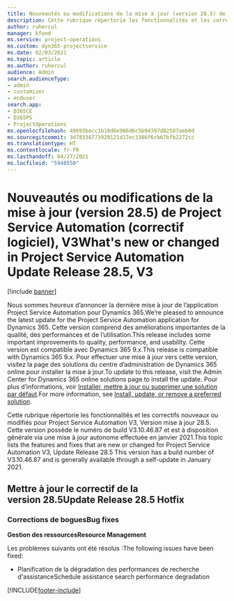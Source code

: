 ```yaml
---
title: Nouveautés ou modifications de la mise à jour (version 28.5) de Project Service Automation (correctif logiciel), V3
description: Cette rubrique répertorie les fonctionnalités et les correctifs disponibles pour la mise à jour (version 28.5), correctif logiciel, V3 de Project Service Automation.
author: ruhercul
manager: kfend
ms.service: project-operations
ms.custom: dyn365-projectservice
ms.date: 02/03/2021
ms.topic: article
ms.author: ruhercul
audience: Admin
search.audienceType:
- admin
- customizer
- enduser
search.app:
- D365CE
- D365PS
- ProjectOperations
ms.openlocfilehash: 49693becc1b18d6e966d6c5b94397d82587aeb0d
ms.sourcegitcommit: 3d78338773929121d17ec3386f6cb67bfb2272cc
ms.translationtype: HT
ms.contentlocale: fr-FR
ms.lasthandoff: 04/27/2021
ms.locfileid: "5948550"
---
```

# <a name="whats-new-or-changed-in-project-service-automation-update-release-285-v3"></a><span data-ttu-id="fcb6b-103">Nouveautés ou modifications de la mise à jour (version 28.5) de Project Service Automation (correctif logiciel), V3</span><span class="sxs-lookup"><span data-stu-id="fcb6b-103">What's new or changed in Project Service Automation Update Release 28.5, V3</span></span>

[!include [banner](../includes/psa-now-project-operations.md)]

<span data-ttu-id="fcb6b-104">Nous sommes heureux d’annoncer la dernière mise à jour de l’application Project Service Automation pour Dynamics 365.</span><span class="sxs-lookup"><span data-stu-id="fcb6b-104">We’re pleased to announce the latest update for the Project Service Automation application for Dynamics 365.</span></span> <span data-ttu-id="fcb6b-105">Cette version comprend des améliorations importantes de la qualité, des performances et de l’utilisation.</span><span class="sxs-lookup"><span data-stu-id="fcb6b-105">This release includes some important improvements to quality, performance, and usability.</span></span> <span data-ttu-id="fcb6b-106">Cette version est compatible avec Dynamics 365 9.x.</span><span class="sxs-lookup"><span data-stu-id="fcb6b-106">This release is compatible with Dynamics 365 9.x.</span></span> <span data-ttu-id="fcb6b-107">Pour effectuer une mise à jour vers cette version, visitez la page des solutions du centre d’administration de Dynamics 365 online pour installer la mise à jour.</span><span class="sxs-lookup"><span data-stu-id="fcb6b-107">To update to this release, visit the Admin Center for Dynamics 365 online solutions page to install the update.</span></span> <span data-ttu-id="fcb6b-108">Pour plus d’informations, voir [Installer, mettre à jour ou supprimer une solution par défaut](/power-platform/admin/install-remove-preferred-solution).</span><span class="sxs-lookup"><span data-stu-id="fcb6b-108">For more information, see [Install, update, or remove a preferred solution](/power-platform/admin/install-remove-preferred-solution).</span></span>

<span data-ttu-id="fcb6b-109">Cette rubrique répertorie les fonctionnalités et les correctifs nouveaux ou modifiés pour Project Service Automation V3, Version mise à jour 28.5. Cette version possède le numéro de build V3.10.46.87 et est à disposition générale via une mise à jour autonome effectuée en janvier 2021.</span><span class="sxs-lookup"><span data-stu-id="fcb6b-109">This topic lists the features and fixes that are new or changed for Project Service Automation V3, Update Release 28.5 This version has a build number of V3.10.46.87 and is generally available through a self-update in January 2021.</span></span>

## <a name="update-release-285-hotfix"></a><span data-ttu-id="fcb6b-110">Mettre à jour le correctif de la version 28.5</span><span class="sxs-lookup"><span data-stu-id="fcb6b-110">Update Release 28.5 Hotfix</span></span>

### <a name="bug-fixes"></a><span data-ttu-id="fcb6b-111">Corrections de bogues</span><span class="sxs-lookup"><span data-stu-id="fcb6b-111">Bug fixes</span></span>

<span data-ttu-id="fcb6b-112">**Gestion des ressources**</span><span class="sxs-lookup"><span data-stu-id="fcb6b-112">**Resource Management**</span></span>

<span data-ttu-id="fcb6b-113">Les problèmes suivants ont été résolus :</span><span class="sxs-lookup"><span data-stu-id="fcb6b-113">The following issues have been fixed:</span></span>

- <span data-ttu-id="fcb6b-114">Planification de la dégradation des performances de recherche d'assistance</span><span class="sxs-lookup"><span data-stu-id="fcb6b-114">Schedule assistance search performance degradation</span></span>



[!INCLUDE[footer-include](../includes/footer-banner.md)]